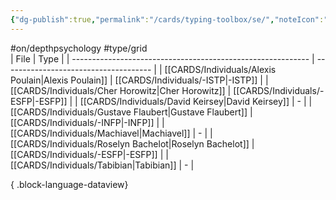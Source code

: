 ```yaml
---
{"dg-publish":true,"permalink":"/cards/typing-toolbox/se/","noteIcon":"1","created":"2023-02-26T21:04:18.636+01:00","updated":"2023-05-28T12:42:42.043+02:00"}
---
```


#on/depthpsychology #type/grid  
| File                                                        | Type                                  |
| ----------------------------------------------------------- | ------------------------------------- |
| [[CARDS/Individuals/Alexis Poulain\|Alexis Poulain]]     | [[CARDS/Individuals/-ISTP\|-ISTP]] |
| [[CARDS/Individuals/Cher Horowitz\|Cher Horowitz]]       | [[CARDS/Individuals/-ESFP\|-ESFP]] |
| [[CARDS/Individuals/David Keirsey\|David Keirsey]]       | \-                                    |
| [[CARDS/Individuals/Gustave Flaubert\|Gustave Flaubert]] | [[CARDS/Individuals/-INFP\|-INFP]] |
| [[CARDS/Individuals/Machiavel\|Machiavel]]               | \-                                    |
| [[CARDS/Individuals/Roselyn Bachelot\|Roselyn Bachelot]] | [[CARDS/Individuals/-ESFP\|-ESFP]] |
| [[CARDS/Individuals/Tabibian\|Tabibian]]                 | \-                                    |

{ .block-language-dataview}